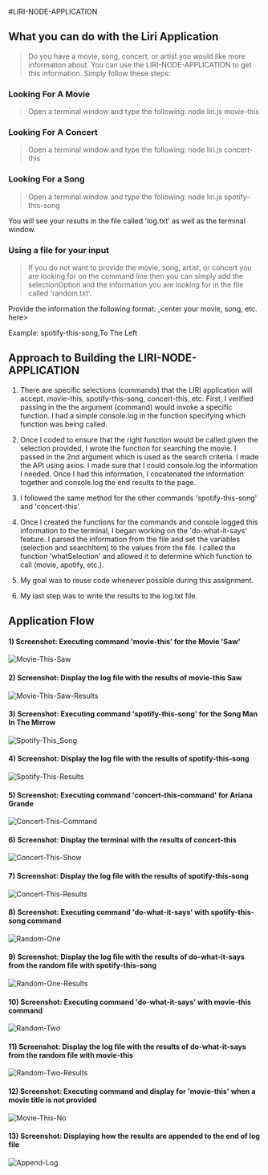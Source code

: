 #LIRI-NODE-APPLICATION

## What you can do with the Liri Application

> Do you have a movie, song, concert, or artist you would like more information about.
> You can use the LIRI-NODE-APPLICATION to get this information. 
> Simply follow these steps:

### Looking For A Movie

> Open a terminal window and type the following:
> node liri.js movie-this *<enter your movie name here>* 

### Looking For A Concert

> Open a terminal window and type the following: 
> node liri.js concert-this *<enter your concert or artist name here>*

### Looking For a Song

> Open a terminal window and type the following: 
> node liri.js spotify-this-song *<enter your song here>*

You will see your results in the file called 'log.txt' as well as the terminal window.

### Using a file for your input

> If you do not want to provide the movie, song, artist, or concert you are looking 
for on the command line then you can simply add the selectionOption and the information
you are looking for in the file called 'random.txt'. 

Provide the information the following format:
<enter your selection option here>,<enter your movie, song, etc. here>

Example: spotify-this-song,To The Left

## Approach to Building the LIRI-NODE-APPLICATION

1) There are specific selections (commands) that the LIRI application will accept.
movie-this, spotify-this-song, concert-this, etc. First, I verified passing in the 
the argument (command) would invoke a specific function. I had a simple console.log 
in the function specifying which function was being called. 

2) Once I coded to ensure that the right function would be called given the selection
provided, I wrote the function for searching the movie. I passed in the 2nd argument which 
is used as the search criteria. I made the API using axios. I made sure that I could
console.log the information I needed. Once I had this information, I cocatenated the
information together and console.log the end results to the page.

3) I followed the same method for the other commands 'spotify-this-song' and 'concert-this'.

4) Once I created the functions for the commands and console logged this information to the terminal,
I began working on the 'do-what-it-says' feature. I parsed the information from the file and
set the variables (selection and searchItem) to the values from the file. I called the
function 'whatSelection' and allowed it to determine which function to call (movie, apotify, etc.).

5) My goal was to reuse code whenever possible during this assignment. 

6) My last step was to write the results to the log.txt file. 


## Application Flow

#### 1) Screenshot: Executing command 'movie-this' for the Movie 'Saw'

![Movie-This-Saw](images/movie-this-command.png)

#### 2) Screenshot: Display the log file with the results of movie-this Saw

![Movie-This-Saw-Results](images/saw-log-file.png)

#### 3) Screenshot: Executing command 'spotify-this-song' for the Song Man In The Mirrow

![Spotify-This_Song](images/spotify-this-song-command.png)

#### 4) Screenshot: Display the log file with the results of spotify-this-song

![Spotify-This-Results](images/man-log-file.png)

#### 5) Screenshot: Executing command 'concert-this-command' for Ariana Grande

![Concert-This-Command](images/concert-this-command.png)

#### 6) Screenshot: Display the terminal with the results of concert-this

![Concert-This-Show](images/concert-this-show.png)

#### 7) Screenshot: Display the log file with the results of spotify-this-song

![Concert-This-Results](images/concert-this-log.png)

#### 8) Screenshot: Executing command 'do-what-it-says' with spotify-this-song command

![Random-One](images/random-one.png)

#### 9) Screenshot: Display the log file with the results of do-what-it-says from the random file with spotify-this-song

![Random-One-Results](images/random-one-results.png)

#### 10) Screenshot: Executing command 'do-what-it-says' with movie-this command

![Random-Two](images/random-two.png)

#### 11) Screenshot: Display the log file with the results of do-what-it-says from the random file with movie-this

![Random-Two-Results](images/random-two-results.png)

#### 12) Screenshot: Executing command and display for 'movie-this' when a movie title is not provided

![Movie-This-No](images/random-this-no.png)

#### 13) Screenshot: Displaying how the results are appended to the end of log file

![Append-Log](images/log-append.png)


